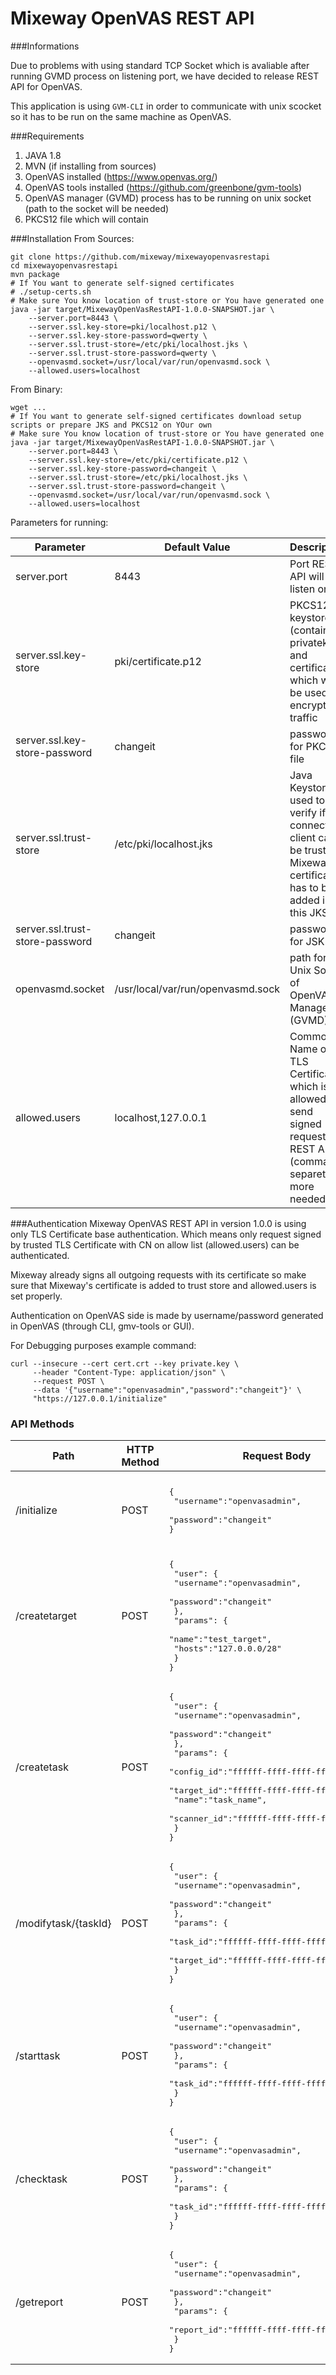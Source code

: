 # Mixeway OpenVAS REST API

###Informations


Due to problems with using standard TCP Socket which is avaliable after running GVMD process on listening port, we have decided
to release REST API for OpenVAS.

This application is using `GVM-CLI` in order to communicate with unix scocket so it has to be run on the same machine as 
OpenVAS.

###Requirements
1. JAVA 1.8
2. MVN (if installing from sources)
2. OpenVAS installed (https://www.openvas.org/)  
3. OpenVAS tools installed (https://github.com/greenbone/gvm-tools)
4. OpenVAS manager (GVMD) process has to be running on unix socket (path to the socket will be needed)
5. PKCS12 file which will contain 

###Installation
From Sources:
```shell script
git clone https://github.com/mixeway/mixewayopenvasrestapi
cd mixewayopenvasrestapi
mvn package
# If You want to generate self-signed certificates
# ./setup-certs.sh
# Make sure You know location of trust-store or You have generated one
java -jar target/MixewayOpenVasRestAPI-1.0.0-SNAPSHOT.jar \
    --server.port=8443 \
    --server.ssl.key-store=pki/localhost.p12 \
    --server.ssl.key-store-password=qwerty \
    --server.ssl.trust-store=/etc/pki/localhost.jks \ 
    --server.ssl.trust-store-password=qwerty \
    --openvasmd.socket=/usr/local/var/run/openvasmd.sock \
    --allowed.users=localhost
```

From Binary:
```shell script
wget ...
# If You want to generate self-signed certificates download setup scripts or prepare JKS and PKCS12 on YOur own
# Make sure You know location of trust-store or You have generated one
java -jar target/MixewayOpenVasRestAPI-1.0.0-SNAPSHOT.jar \
    --server.port=8443 \
    --server.ssl.key-store=/etc/pki/certificate.p12 \
    --server.ssl.key-store-password=changeit \
    --server.ssl.trust-store=/etc/pki/localhost.jks \ 
    --server.ssl.trust-store-password=changeit \
    --openvasmd.socket=/usr/local/var/run/openvasmd.sock \
    --allowed.users=localhost
```

Parameters for running:

Parameter  | Default Value | Description
------------- | ------------- | -------------
server.port  | 8443 | Port REST API will listen on
server.ssl.key-store  | pki/certificate.p12 | PKCS12 keystore (containing privatekey and certificate) which will be used to encrypt traffic
server.ssl.key-store-password | changeit | password for PKCS12 file
server.ssl.trust-store | /etc/pki/localhost.jks | Java Keystore used to verify if connecting client can be trusted. Mixeway certificate has to be added into this JKS
server.ssl.trust-store-password | changeit | password for JSK file
openvasmd.socket | /usr/local/var/run/openvasmd.sock | path for Unix Socket of OpenVAS Manager (GVMD)
allowed.users | localhost,127.0.0.1 | Common Name of TLS Certificate which is allowed to send signed request to REST API (comma separeted if more needed)

###Authentication
Mixeway OpenVAS REST API in version 1.0.0 is using only TLS Certificate base authentication. Which means only request signed by
trusted TLS Certificate with CN on allow list (allowed.users) can be authenticated. 

Mixeway already signs all outgoing requests with its certificate so make sure that Mixeway's certificate is added to trust store
and allowed.users is set properly.

Authentication on OpenVAS side is made by username/password generated in OpenVAS (through CLI, gmv-tools or GUI).

For Debugging purposes example command:
```shell script
curl --insecure --cert cert.crt --key private.key \
     --header "Content-Type: application/json" \
     --request POST \
     --data '{"username":"openvasadmin","password":"changeit"}' \
     "https://127.0.0.1/initialize"
```

### API Methods
Path  | HTTP Method | Request Body | Description 
------------- | ------------- | ------------- | -------------
/initialize | POST | <pre lang="json">{<br>  "username":"openvasadmin",<br>  "password":"changeit"<br>}</pre> | Testing endpoint for verification if everything works properly
/createtarget | POST | <pre lang="json">{<br>  "user": {<br>    "username":"openvasadmin",<br>    "password":"changeit"<br>  },<br>  "params": {<br>    "name":"test_target",<br>    "hosts":"127.0.0.0/28"<br>  }<br>}</pre> | Method which will create targets with `name` and host values `hosts`
/createtask | POST | <pre lang="json">{<br>  "user": {<br>    "username":"openvasadmin",<br>    "password":"changeit"<br>  },<br>  "params": {<br>    "config_id":"ffffff-ffff-ffff-ffffffffffff",<br>    "target_id":"ffffff-ffff-ffff-ffffffffffff",<br>    "name":"task_name",<br>    "scanner_id":"ffffff-ffff-ffff-ffffffffffff"<br>  }<br>}</pre> | Method which will create taks with given configuration, on particular scan and selected target
/modifytask/{taskId} | POST | <pre lang="json">{<br>  "user": {<br>    "username":"openvasadmin",<br>    "password":"changeit"<br>  },<br>  "params": {<br>    "task_id":"ffffff-ffff-ffff-ffffffffffff",<br>    "target_id":"ffffff-ffff-ffff-ffffffffffff" <br>  }<br>}</pre> | Method which modify target for givent taks
/starttask | POST | <pre lang="json">{<br>  "user": {<br>    "username":"openvasadmin",<br>    "password":"changeit"<br>  },<br>  "params": {<br>    "task_id":"ffffff-ffff-ffff-ffffffffffff"  <br>  }<br>}</pre> | Starting task by task_id
/checktask | POST | <pre lang="json">{<br>  "user": {<br>    "username":"openvasadmin",<br>    "password":"changeit"<br>  },<br>  "params": {<br>    "task_id":"ffffff-ffff-ffff-ffffffffffff"  <br>  }<br>}</pre> | Checking status of task (Running, completed)
/getreport | POST | <pre lang="json">{<br>  "user": {<br>    "username":"openvasadmin",<br>    "password":"changeit"<br>  },<br>  "params": {<br>    "report_id":"ffffff-ffff-ffff-ffffffffffff"  <br>  }<br>}</pre> | Getting vulnerabilities from OpenVAS by report_id
